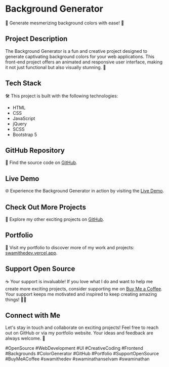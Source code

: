 # Background Generator

🌈 Generate mesmerizing background colors with ease! 🎨

## Project Description

The Background Generator is a fun and creative project designed to generate captivating background colors for your web applications. This front-end project offers an animated and responsive user interface, making it not just functional but also visually stunning. 🚀

## Tech Stack

🛠️ This project is built with the following technologies:
- HTML
- CSS
- JavaScript
- jQuery
- SCSS
- Bootstrap 5

## GitHub Repository

🔗 Find the source code on [GitHub](https://github.com/SwamiTheDev/web-components/tree/main/Random%20Background%20color).

## Live Demo

🌐 Experience the Background Generator in action by visiting the [Live Demo](https://backgroundgenerator-swamithedev.netlify.app/).

## Check Out More Projects

👀 Explore my other exciting projects on [GitHub](https://github.com/swamithedev/).

## Portfolio

📃 Visit my portfolio to discover more of my work and projects: [swamithedev.vercel.app](https://swamithedev.vercel.app).

## Support Open Source

☕ Your support is invaluable! If you love what I do and want to help me create more exciting projects, consider supporting me on [Buy Me a Coffee](https://www.buymeacoffee.com/swamithedev). Your support keeps me motivated and inspired to keep creating amazing things! 🙏✨

## Connect with Me

Let's stay in touch and collaborate on exciting projects! Feel free to reach out on GitHub or via my portfolio website. Your ideas and feedback are always welcome. 🤝

#OpenSource #WebDevelopment #UI #CreativeCoding #Frontend #Backgrounds #ColorGenerator #GitHub #Portfolio #SupportOpenSource #BuyMeACoffee #swamithedev #swaminathanselvam #swaminathan
